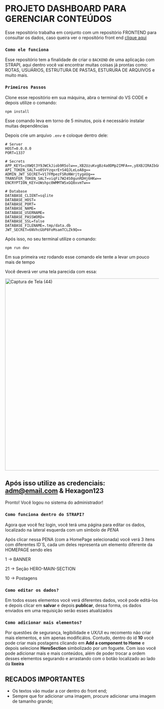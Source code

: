 # PROJETO DASHBOARD PARA GERENCIAR CONTEÚDOS

Esse repositório trabalha em conjunto com um repositório FRONTEND para consultar os dados, caso queira ver o repositório front end [clique aqui](https://github.com/GustavoCosta00/Hexagon-Frontend)

### `Como ele funciona`

Esse repositório tem a finalidade de criar o `BACKEND` de uma aplicação com STRAPI, aqui dentro você vai encontrar muitas coisas já prontas como: ROTAS, USUÁRIOS, ESTRUTURA DE PASTAS, ESTURURA DE ARQUIVOS e muito mais.


### `Primeiros Passos`

Clone esse repositório em sua máquina, abra o terminal do VS CODE e depois utilize o comando:

```
npm install
```
Esse comando leva em torno de 5 minutos, pois é necessário instalar muitas dependências

Depois crie um arquivo `.env` e coloque dentro dele:

```
# Server
HOST=0.0.0.0
PORT=1337

# Secrets
APP_KEYS=zXWQt3Y9JWCkJiob9R5olw==,XB2UzuKvgBz4a0DMp2IMFA==,y8XBJIRAIbGmlrBIeUAtXA==,0m5eZq3GyBpl8F0TuKnB3Q==
API_TOKEN_SALT=o0SVYzqxrE+S4QJLeLoA8g==
ADMIN_JWT_SECRET=V17FMpezFSRoNWrjtygeUg==
TRANSFER_TOKEN_SALT=viqFi7W24S0gunRDHj6HKw==
ENCRYPTION_KEY=UWshpc0WMMTWSxGQ8xvmTw==

# Database
DATABASE_CLIENT=sqlite
DATABASE_HOST=
DATABASE_PORT=
DATABASE_NAME=
DATABASE_USERNAME=
DATABASE_PASSWORD=
DATABASE_SSL=false
DATABASE_FILENAME=.tmp/data.db
JWT_SECRET=6NVhcGbP8FoMsamTCLZk9Q==

```

Após isso, no seu terminal utilize o comando:

```
npm run dev
```
Em sua primeira vez rodando esse comando ele tente a levar um pouco mais de tempo

Você deverá ver uma tela parecida com essa:

<img width="1351" height="629" alt="Captura de Tela (44)" src="https://github.com/user-attachments/assets/81f21697-cd3f-4484-b791-cbca3d0fbf6e" />

## Após isso utilize as credenciais: adm@email.com & Hexagon123
Pronto! Você logou no sistema do administrador!



### `Como funciona dentro do STRAPI?`

Agora que você fez login, você terá uma página para editar os dados, localizado na lateral esquerda com um símbolo de *PENA*

Após clicar nessa PENA (com a HomePage selecionada) você verá 3 itens com diferentes ID´S, cada um deles representa um elemento diferente da HOMEPAGE sendo eles

1 -> BANNER

21 -> Seção HERO-MAIN-SECTION

10 -> Postagens


### `Como editar os dados?`

Em todos esses elementos você verá diferentes dados, você pode editá-los e depois clicar em **salvar** e depois **publicar**, dessa forma, os dados enviados em uma requisição serão esses atualizados

### `Como adicionar mais elementos?`

Por questões de segurança, legibilidade e UX/UI eu recomento não criar mais elementos, e sim apenas modificálos. Contudo, dentro do id **10** você pode criar mais postagens clicando em **Add a component to Home** e depois selecione **HeroSection** simbolizado por um foguete. Com isso você pode adicionar mais e mais conteúdos, além de poder trocar a ordem desses elementos segurando e arrastando com o botão localizado ao lado da **lixeira**

## RECADOS IMPORTANTES

- Os textos vão mudar a cor dentro do front end;
- Sempre que for adicionar uma imagem, procure adicionar uma imagem de tamanho grande;

